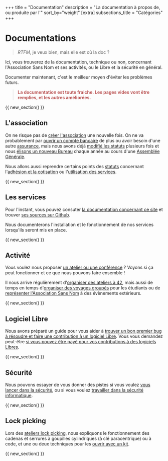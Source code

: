 +++
title = "Documentation"
description = "La documentation à propos de, ou produite par l'"
sort_by="weight"
[extra]
subsections_title = "Catégories"
+++

# Documentations

> _RTFM_, je veux bien, mais elle est où la doc ?

Ici, vous trouverez de la documentation, technique ou non, concernant
l'Association Sans Nom et ses activités, ou le Libre et la sécurité en général.

Documenter maintenant, c'est le meilleur moyen d'éviter les problèmes futurs. 

> <span style="color:#b55; font-weight:bold">La documentation est toute fraiche.
> Les pages vides vont être remplies, et les autres améliorées.</span>

{{ new_section() }}

## L'association

On ne risque pas de [créer
l'association](./documentation/association/création.md) une nouvelle fois.
On ne va probablement par [ouvrir un compte
bancaire](./documentation/association/banque.md) de plus ou avoir besoin d'une
autre [assurance](./documentation/association/assurance.md), mais nous avons
déjà [modifié les
statuts](./documentation/association/modification_des_statuts.md) plusieurs
fois et nous [élisons un nouveau
Bureau](./documentation/association/elections.md) chaque année au cours d'une
[Assemblée Générale](./documentation/association/assemblée_générale.md).

Nous allons aussi reprendre certains points des [statuts](./statuts/index.md)
concernant l'[adhésion et la
cotisation](./documentation/association/adhésion_et_cotisation.md) ou
l'[utilisation des
services](./documentation/association/utiliser_les_services.md).

{{ new_section() }}

## Les services

Pour l'instant, vous pouvez consuter [la documentation concernant ce
site](./documentation/services/website_sansnom_org.md) et trouver [ses sources
sur Github](https://github.com/asn42/website).

Nous documenterons l'installation et le fonctionnement de nos services
lorsqu'ils seront mis en place.

{{ new_section() }}

## Activité

Vous voulez nous proposer [un atelier ou une
conférence](./documentation/activités/proposer_une_activité/index.md) ? Voyons
si ça peut fonctionner et ce que nous pouvons faire ensemble !

Il nous arrive régulièrement d'[organiser des ateliers à
42](./documentation/activités/atelier_à_42.md), mais aussi de temps en temps
d'[organiser des voyages groupés](./documentation/activités/voyage_groupé.md)
pour les étudiants ou de [représenter l'Association Sans
Nom](./documentation/activités/évènement_extérieur.md) à des évènements
extérieurs.

{{ new_section() }}

## Logiciel Libre

Nous avons préparé un guide pour vous aider à [trouver un bon premier bug à
résoudre et faire une contribution à un logiciel
Libre](./documentation/logiciel_libre/comment_contribuer.md).
Vous vous demandez peut-être [si vous pouvez être payé pour vos contributions à
des logiciels
Libres](./documentation/logiciel_libre/contribution_rémunérée.md)<!-- ou
comment [gérer votre projet de logiciel libre et trouver des
contributeurs](./documentation/logiciel_libre/mon_logiciel_libre.md).
Mais peut-être cherchez vous simplement [des logiciels libres à
utiliser](./documentation/logiciel_libre/utiliser.md), ou [des ressources et
des informations sur le logiciel
libre](./documentation/logiciel_libre/ressources.md)-->.

{{ new_section() }}

## Sécurité

Nous pouvons essayer de vous donner des pistes si vous voulez [vous lancer dans
la sécurité](./documentation/sécurité/débuter.md), ou si vous voulez
[travailler dans la sécurité
informatique](./documentation/sécurité/professionnalisation.md).
<!--Vous pouvez aussi aller voir les [sources
d'information](./documentation/sécurité/ressources.md) que nous avons rassemblé
sur le sujet.-->

{{ new_section() }}

## Lock picking

Lors des [ateliers lock picking](./activités/lock-picking/_index.md), nous
expliquons le fonctionnement des cadenas et serrures à goupilles cylindriques
(à clé paracentrique) ou à code, et une ou deux techniques pour les [ouvrir
avec un kit](./documentation/lock_picking/paracentrique.md)<!-- ou [avec une simple
cannette](./documentation/lock_picking/canette.md) ou [sans
outils](./documentation/lock_picking/cadenas_à_code.md) pour ce dernier.
Nous prévoyons également d'essayer de [fabriquer des outils
nous-mêmes](./documentation/lock_picking/créer_ses_outils.md)-->.

{{ new_section() }}

